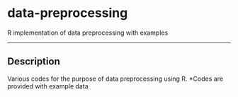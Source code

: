 # data-preprocessing
R implementation of data preprocessing with examples

***

Description
-----------
Various codes for the purpose of data preprocessing using R.
*Codes are provided with example data


